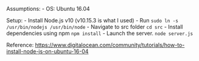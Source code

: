 Assumptions:
    - OS: Ubuntu 16.04
    

Setup:
    - Install Node.js v10 (v10.15.3 is what I used)
    - Run `sudo ln -s /usr/bin/nodejs /usr/bin/node`
    - Navigate to src folder `cd src`
    - Install dependencies using npm `npm install`
    - Launch the server. `node server.js`


Reference: https://www.digitalocean.com/community/tutorials/how-to-install-node-js-on-ubuntu-16-04


